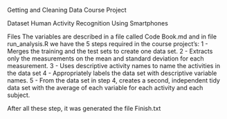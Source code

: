 Getting and Cleaning Data Course Project

Dataset
Human Activity Recognition Using Smartphones

Files
The variables are described in a file called Code Book.md and in file run_analysis.R we have the 5 steps required in the course project’s:
1 - Merges the training and the test sets to create one data set.
2 - Extracts only the measurements on the mean and standard deviation for each measurement.
3 - Uses descriptive activity names to name the activities in the data set
4 - Appropriately labels the data set with descriptive variable names.
5 - From the data set in step 4, creates a second, independent tidy data set with the average of each variable for each activity and each subject.

After all these step, it was generated the file Finish.txt
